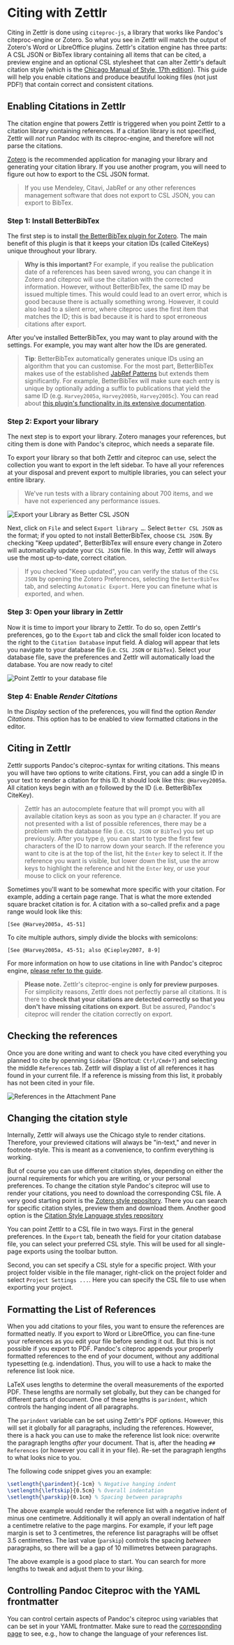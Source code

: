 # Citing with Zettlr

Citing in Zettlr is done using `citeproc-js`, a library that works like Pandoc's citeproc-engine or Zotero. So what you see in Zettlr will match the output of Zotero's Word or LibreOffice plugins. Zettlr's citation engine has three parts: A CSL JSON or BibTex library containing all items that can be cited, a preview engine and an optional CSL stylesheet that can alter Zettlr's default citation style (which is the [Chicago Manual of Style, 17th edition](http://www.chicagomanualofstyle.org/tools_citationguide.html)). This guide will help you enable citations and produce beautiful looking files (not just PDF!) that contain correct and consistent citations.

## Enabling Citations in Zettlr

The citation engine that powers Zettlr is triggered when you point Zettlr to a citation library containing references. If a citation library is not specified, Zettlr will _not_ run Pandoc with its citeproc-engine, and therefore will not parse the citations.

[Zotero](https://www.zotero.org/) is the recommended application for managing your library and generating your citation library. If you use another program, you will need to figure out how to export to the CSL JSON format.

> If you use Mendeley, Citavi, JabRef or any other references management software that does not export to CSL JSON, you can export to BibTex.

### Step 1: Install BetterBibTex

The first step is to install [the BetterBibTex plugin for Zotero](https://github.com/retorquere/zotero-better-bibtex/releases/latest). The main benefit of this plugin is that it keeps your citation IDs (called CiteKeys) unique throughout your library.

> **Why is this important?** For example, if you realise the publication date of a references has been saved wrong, you can change it in Zotero and citeproc will use the citation with the corrected information. However, without BetterBibTex, the same ID may be issued multiple times. This would could lead to an overt error, which is good because there is actually something wrong. However, it could also lead to a silent error, where citeproc uses the first item that matches the ID; this is bad because it is hard to spot erroneous citations after export.

After you've installed BetterBibTex, you may want to play around with the settings. For example, you may want alter how the IDs are generated.

> **Tip**: BetterBibTex automatically generates unique IDs using an algorithm that you can customise. For the most part, BetterBibTex makes use of the established [JabRef Patterns](http://help.jabref.org/en/BibtexKeyPatterns) but extends them significantly. For example, BetterBibTex will make sure each entry is unique by optionally adding a suffix to publications that yield the same ID (e.g. `Harvey2005a`, `Harvey2005b`, `Harvey2005c`). You can read about [this plugin's functionality in its extensive documentation](https://retorque.re/zotero-better-bibtex/citation-keys/).

### Step 2: Export your library

The next step is to export your library. Zotero manages your references, but citing  them is done with Pandoc's citeproc, which needs a separate file.

To export your library so that both Zettlr and citeproc can use, select the collection you want to export in the left sidebar. To have all your references at your disposal and prevent export to multiple libraries, you can select your entire library.

> We've run tests with a library containing about 700 items, and we have not experienced any performance issues.

![Export your Library as Better CSL JSON](../img/export-to-csl-json.png)

Next, click on `File` and select `Export library …`. Select `Better CSL JSON` as the format; if you opted to not install BetterBibTex, choose `CSL JSON`. By checking "Keep updated", BetterBibTex will ensure every change in Zotero will automatically update your `CSL JSON` file. In this way, Zettlr will always use the most up-to-date, correct citation.

> If you checked "Keep updated", you can verify the status of the `CSL JSON` by opening the Zotero Preferences, selecting the `BetterBibTex` tab, and selecting `Automatic Export`. Here you can finetune what is exported, and when.

### Step 3: Open your library in Zettlr

Now it is time to import your library to Zettlr. To do so, open Zettlr's preferences, go to the `Export` tab and click the small folder icon located to the right to the `Citation Database` input field. A dialog will appear that lets you navigate to your database file (i.e. `CSL JSON` or `BibTex`). Select your database file, save the preferences and Zettlr will automatically load the database. You are now ready to cite!

![Point Zettlr to your database file](../img/settings_export.png)

### Step 4: Enable *Render Citations*

In the *Display* section of the preferences, you will find the option *Render Citations*. This option has to be enabled to view formatted citations in the editor.

## Citing in Zettlr

Zettlr supports Pandoc's citeproc-syntax for writing citations. This means you will have two options to write citations. First, you can add a single ID in your text to render a citation for this ID. It should look like this: `@Harvey2005a`. All citation keys begin with an `@` followed by the ID (i.e. BetterBibTex CiteKey).

> Zettlr has an autocomplete feature that will prompt you with all available citation keys as soon as you type an `@` character. If you are not presented with a list of possible references, there may be a problem with the database file (i.e. `CSL JSON` or `BibTex`) you set up previously. After you type `@`, you can start to type the first few characters of the ID to narrow down your search. If the reference you want to cite is at the top of the list, hit the `Enter` key to select it. If the reference you want is visible, but lower down the list, use the arrow keys to highlight the reference and hit the `Enter` key, or use your mouse to click on your reference.

Sometimes you'll want to be somewhat more specific with your citation. For example, adding a certain page range. That is what the more extended square bracket citation is for. A citation with a so-called prefix and a page range would look like this:

`[See @Harvey2005a, 45-51]`

To cite multiple authors, simply divide the blocks with semicolons:

`[See @Harvey2005a, 45-51; also @Ciepley2007, 8-9]`

For more information on how to use citations in line with Pandoc's citeproc engine, [please refer to the guide](http://pandoc.org/demo/example19/Extension-citations.html).

> **Please note.** Zettlr's citeproc-engine is **only for preview purposes**. For simplicity reasons, Zettlr does not perfectly parse all citations. It is there to **check that your citations are detected correctly so that you don't have missing citations on export**. But be assured, Pandoc's citeproc will render the citation correctly on export.

## Checking the references

Once you are done writing and want to check you have cited everything you planned to cite by openning `Sidebar` (Shortcut: `Ctrl/Cmd+?`) and selecting the middle `References` tab. Zettlr will display a list of all references it has found in your current file. If a reference is missing from this list, it probably has not been cited in your file.

![References in the Attachment Pane](../img/references-pane-sidebar.png)

## Changing the citation style

Internally, Zettlr will always use the Chicago style to render citations. Therefore, your previewed citations will always be "in-text," and never in footnote-style. This is meant as a convenience, to confirm everything is working.

But of course you can use different citation styles, depending on either the journal requirements for which you are writing, or your personal preferences. To change the citation style Pandoc's citeproc will use to render your citations, you need to download the corresponding CSL file. A very good starting point is the [Zotero style repository](https://www.zotero.org/styles). There you can search for specific citation styles, preview them and download them. Another good option is the [Citation Style Language styles repository](https://github.com/citation-style-language/styles)

You can point Zettlr to a CSL file in two ways. First in the general preferences. In the `Export` tab, beneath the field for your citation database file, you can select your preferred CSL style. This will be used for all single-page exports using the toolbar button.

Second, you can set specify a CSL style for a specific project. With your project folder visible in the file manager, right-click on the project folder and select `Project Settings ...`.  Here you can specify the CSL file to use when exporting your project.

## Formatting the List of References

When you add citations to your files, you want to ensure the references are formatted neatly. If you export to Word or LibreOffice, you can fine-tune your references as you edit your file before sending it out. But this is not possible if you export to PDF. Pandoc's citeproc appends your properly formatted references to the end of your document, without any additional typesetting (e.g. indendation). Thus, you will to use a hack to make the reference list look nice.

LaTeX uses lengths to determine the overall measurements of the exported PDF. These lengths are normally set globally, but they can be changed for different parts of document. One of these lengths is `parindent`, which controls the hanging indent of all paragraphs.

The `parindent` variable can be set using Zettlr's PDF options. However, this will set it globally for all paragraphs, including the references. However, there is a hack you can use to make the reference list look nice: overwrite the paragraph lengths _after_ your document. That is, after the heading `## References` (or however you call it in your file). Re-set the paragraph lengths to what looks nice to you.

The following code snippet gives you an example:

```latex
\setlength{\parindent}{-1cm} % Negative hanging indent
\setlength{\leftskip}{0.5cm} % Overall indentation
\setlength{\parskip}{0.1cm} % Spacing between paragraphs
```

The above example would render the reference list with a negative indent of minus one centimetre. Additionally it will apply an overall indentation of half a centimetre relative to the page margins. For example, if your left page margin is set to 3 centimetres, the reference list paragraphs will be offset 3.5 centimetres. The last value (`parskip`) controls the spacing _between_ paragraphs, so there will be a gap of 10 millimetres between paragraphs.

The above example is a good place to start. You can search for more lengths to tweak and adjust them to your liking.

## Controlling Pandoc Citeproc with the YAML frontmatter

You can control certain aspects of Pandoc's citeproc using variables that can be set in your YAML frontmatter. Make sure to read the [corresponding page](../core/yaml-frontmatter.md) to see, e.g., how to change the language of your references list.
